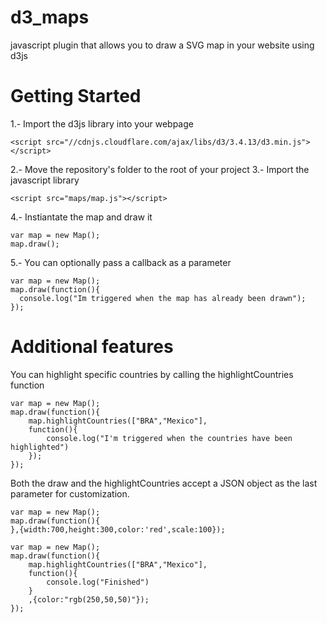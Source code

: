 d3_maps
=======

javascript plugin that allows you to draw a SVG map in your website using d3js

Getting Started
=======
1.- Import the d3js library into your webpage
```
<script src="//cdnjs.cloudflare.com/ajax/libs/d3/3.4.13/d3.min.js"></script>
```
2.- Move the repository's folder to the root of your project
3.- Import the javascript library
```
<script src="maps/map.js"></script>
```
4.- Instiantate the map and draw it
```
var map = new Map();
map.draw();
```
5.- You can optionally pass a callback as a parameter
```
var map = new Map();
map.draw(function(){
  console.log("Im triggered when the map has already been drawn");		
});
```
Additional features
=======
You can highlight specific countries by calling the highlightCountries function
```
var map = new Map();
map.draw(function(){
	map.highlightCountries(["BRA","Mexico"],
	function(){
		console.log("I'm triggered when the countries have been highlighted")
	});
});
```
Both the draw and the highlightCountries accept a JSON object as the last parameter for customization.
```
var map = new Map();
map.draw(function(){
},{width:700,height:300,color:'red',scale:100});
```

```
var map = new Map();
map.draw(function(){
	map.highlightCountries(["BRA","Mexico"],
	function(){
		console.log("Finished")
	}
	,{color:"rgb(250,50,50)"});
});
```

